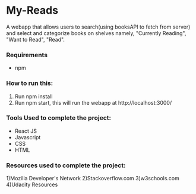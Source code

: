 # My-Reads
A webapp that allows users to search(using booksAPI to fetch from server) and select and categorize books on shelves namely, "Currently Reading", "Want to Read", "Read".

### Requirements
- npm

### How to run this:
1) Run npm install
2) Run npm start, this will run the webapp at http://localhost:3000/


### Tools Used to complete the project:
- React JS
- Javascript
- CSS
- HTML

### Resources used to complete the project:
1)Mozilla Developer's Network
2)Stackoverflow.com
3)w3schools.com
4)Udacity Resources





